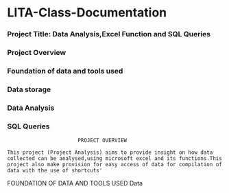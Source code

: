 # LITA-Class-Documentation
### Project Title: Data Analysis,Excel Function and SQL Queries
### Project Overview
### Foundation of data and tools used
### Data storage
### Data Analysis
### SQL Queries
                           PROJECT OVERVIEW
                           
    This project (Project Analysis) aims to provide insight on how data collected can be analysed,using microsoft excel and its functions.This project also make provision for easy access of data for compilation of data with the use of shortcuts'
FOUNDATION OF DATA AND TOOLS USED 
Data
